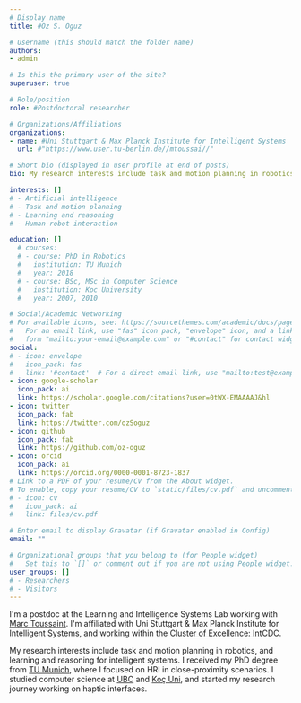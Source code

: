 ```yaml
---
# Display name
title: #Oz S. Oguz

# Username (this should match the folder name)
authors:
- admin

# Is this the primary user of the site?
superuser: true

# Role/position
role: #Postdoctoral researcher

# Organizations/Affiliations
organizations:
- name: #Uni Stuttgart & Max Planck Institute for Intelligent Systems
  url: #"https://www.user.tu-berlin.de//mtoussai//"

# Short bio (displayed in user profile at end of posts)
bio: My research interests include task and motion planning in robotics, learning and reasoning for intelligent systems.

interests: []
# - Artificial intelligence 
# - Task and motion planning
# - Learning and reasoning
# - Human-robot interaction 

education: []
  # courses:
  # - course: PhD in Robotics
  #   institution: TU Munich
  #   year: 2018
  # - course: BSc, MSc in Computer Science
  #   institution: Koc University
  #   year: 2007, 2010

# Social/Academic Networking
# For available icons, see: https://sourcethemes.com/academic/docs/page-builder/#icons
#   For an email link, use "fas" icon pack, "envelope" icon, and a link in the
#   form "mailto:your-email@example.com" or "#contact" for contact widget.
social:
# - icon: envelope
#   icon_pack: fas
#   link: '#contact'  # For a direct email link, use "mailto:test@example.org".
- icon: google-scholar
  icon_pack: ai
  link: https://scholar.google.com/citations?user=0tWX-EMAAAAJ&hl
- icon: twitter
  icon_pack: fab
  link: https://twitter.com/ozSoguz
- icon: github
  icon_pack: fab
  link: https://github.com/oz-oguz
- icon: orcid
  icon_pack: ai
  link: https://orcid.org/0000-0001-8723-1837
# Link to a PDF of your resume/CV from the About widget.
# To enable, copy your resume/CV to `static/files/cv.pdf` and uncomment the lines below.
# - icon: cv
#   icon_pack: ai
#   link: files/cv.pdf

# Enter email to display Gravatar (if Gravatar enabled in Config)
email: ""

# Organizational groups that you belong to (for People widget)
#   Set this to `[]` or comment out if you are not using People widget.
user_groups: []
# - Researchers
# - Visitors
---
```


I'm a postdoc at the Learning and Intelligence Systems Lab working with [Marc Toussaint](https://www.user.tu-berlin.de//mtoussai//). I'm affiliated with Uni Stuttgart & Max Planck Institute for Intelligent Systems, and working within the [Cluster of Excellence: IntCDC](https://www.intcdc.uni-stuttgart.de/). 

My research interests include task and motion planning in robotics, and learning and reasoning for intelligent systems. I received my PhD degree from [TU Munich](https://www.ei.tum.de/en/lsr/home/), where I focused on HRI in close-proximity scenarios. I studied computer science at [UBC](https://www.cs.ubc.ca/) and [Koç Uni](https://rml.ku.edu.tr/), and started my research journey working on haptic interfaces.


